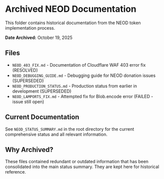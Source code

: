 # Archived NEOD Documentation

This folder contains historical documentation from the NEOD token implementation process.

**Date Archived:** October 19, 2025

## Files

- `NEOD_403_FIX.md` - Documentation of Cloudflare WAF 403 error fix (RESOLVED)
- `NEOD_DEBUGGING_GUIDE.md` - Debugging guide for NEOD donation issues (SUPERSEDED)
- `NEOD_PRODUCTION_STATUS.md` - Production status from earlier in development (SUPERSEDED)
- `NEOD_LAMPORTS_FIX.md` - Attempted fix for Blob.encode error (FAILED - issue still open)

## Current Documentation

See `NEOD_STATUS_SUMMARY.md` in the root directory for the current comprehensive status and all relevant information.

## Why Archived?

These files contained redundant or outdated information that has been consolidated into the main status summary. They are kept here for historical reference.
